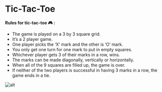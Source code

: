 # Tic-Tac-Toe

**Rules for tic-tac-toe 🎮 :**

* The game is played on a 3 by 3 square grid.
* It’s a 2 player game.
* One player picks the ‘X’ mark and the other is ‘O’ mark.
* You only get one turn for one mark to put in empty squares.
* Whichever player gets 3 of their marks in a row, wins.
* The marks can be made diagonally, vertically or horizontally.
* When all of the 9 squares are filled up, the game is over.
* If neither of the two players is successful in having 3 marks in a row, the game ends in a tie.

 ![alt](https://cppbetterexplained.com/wp-content/uploads/2016/04/tic-tac-toe.png)
